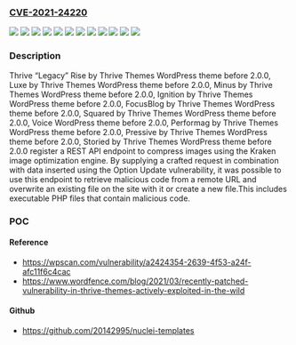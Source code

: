 ### [CVE-2021-24220](https://cve.mitre.org/cgi-bin/cvename.cgi?name=CVE-2021-24220)
![](https://img.shields.io/static/v1?label=Product&message=FocusBlog%20by%20Thrive%20Themes&color=blue)
![](https://img.shields.io/static/v1?label=Product&message=Ignition%20by%20Thrive%20Themes&color=blue)
![](https://img.shields.io/static/v1?label=Product&message=Luxe%20by%20Thrive%20Themes&color=blue)
![](https://img.shields.io/static/v1?label=Product&message=Minus%20by%20Thrive%20Themes&color=blue)
![](https://img.shields.io/static/v1?label=Product&message=Performag%20by%20Thrive%20Themes&color=blue)
![](https://img.shields.io/static/v1?label=Product&message=Pressive%20by%20Thrive%20Themes&color=blue)
![](https://img.shields.io/static/v1?label=Product&message=Rise%20by%20Thrive%20Themes&color=blue)
![](https://img.shields.io/static/v1?label=Product&message=Squared%20by%20Thrive%20Themes&color=blue)
![](https://img.shields.io/static/v1?label=Product&message=Storied%20by%20Thrive%20Themes&color=blue)
![](https://img.shields.io/static/v1?label=Product&message=Voice&color=blue)
![](https://img.shields.io/static/v1?label=Version&message=2.0.0%3C%202.0.0%20&color=brighgreen)
![](https://img.shields.io/static/v1?label=Vulnerability&message=CWE-434%20Unrestricted%20Upload%20of%20File%20with%20Dangerous%20Type&color=brighgreen)

### Description

Thrive “Legacy” Rise by Thrive Themes WordPress theme before 2.0.0, Luxe by Thrive Themes WordPress theme before 2.0.0, Minus by Thrive Themes WordPress theme before 2.0.0, Ignition by Thrive Themes WordPress theme before 2.0.0, FocusBlog by Thrive Themes WordPress theme before 2.0.0, Squared by Thrive Themes WordPress theme before 2.0.0, Voice WordPress theme before 2.0.0, Performag by Thrive Themes WordPress theme before 2.0.0, Pressive by Thrive Themes WordPress theme before 2.0.0, Storied by Thrive Themes WordPress theme before 2.0.0 register a REST API endpoint to compress images using the Kraken image optimization engine. By supplying a crafted request in combination with data inserted using the Option Update vulnerability, it was possible to use this endpoint to retrieve malicious code from a remote URL and overwrite an existing file on the site with it or create a new file.This includes executable PHP files that contain malicious code.

### POC

#### Reference
- https://wpscan.com/vulnerability/a2424354-2639-4f53-a24f-afc11f6c4cac
- https://www.wordfence.com/blog/2021/03/recently-patched-vulnerability-in-thrive-themes-actively-exploited-in-the-wild

#### Github
- https://github.com/20142995/nuclei-templates

